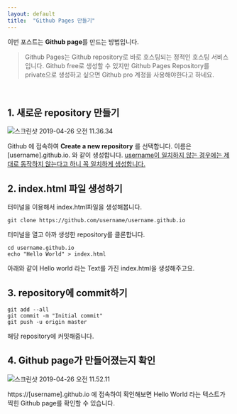 ```yaml
---
layout: default
title:  "Github Pages 만들기"
---
```




이번 포스트는 **Github page**를 만드는 방법입니다.
>Github Pages는 Github repository로 바로 호스팅되는 정적인 호스팅 서비스입니다. Github free로 생성할 수 있지만 Github Pages Repository를 private으로 생성하고 싶으면 Github pro 계정을 사용해야한다고 하네요.
<br>

## 1. 새로운 repository 만들기

![스크린샷 2019-04-26 오전 11.36.34](https://i.imgur.com/8PV1EkY.png)

Github 에 접속하여 **Create a new repository** 를 선택합니다. 이름은 [username].github.io. 와 같이 생성합니다. <u>username이 일치하지 않는 경우에는 제대로 동작하지 않는다고 하니 꼭 일치하게 생성합니다.</u>

## 2. index.html 파일 생성하기
터미널을 이용해서 index.html파일을 생성해봅니다.

```
git clone https://github.com/username/username.github.io
```
터미널을 열고 아까 생성한 repository를 클론합니다.



```
cd username.github.io
echo "Hello World" > index.html
```
아래와 같이 Hello world 라는 Text를 가진 index.html을 생성해주고요.

## 3. repository에 commit하기
```
git add --all
git commit -m "Initial commit"
git push -u origin master
```
해당 repository에 커밋해줍니다.

## 4. Github page가 만들어졌는지 확인


![스크린샷 2019-04-26 오전 11.52.11](https://i.imgur.com/VRK9Cdp.png)

https://[username].github.io 에 접속하여 확인해보면 Hello World 라는 텍스트가 찍힌 Github page를 확인할 수 있습니다.
